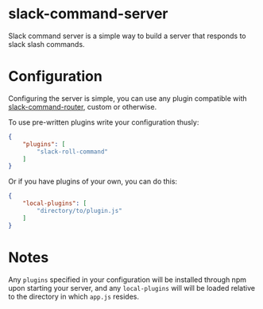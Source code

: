 slack-command-server
====================
Slack command server is a simple way to build a server that responds to slack slash commands.

Configuration
=============
Configuring the server is simple, you can use any plugin compatible with [slack-command-router](https://github.com/terribly-lazy/slack-command-router), custom or otherwise.

To use pre-written plugins write your configuration thusly:
```json
{
    "plugins": [
        "slack-roll-command"
    ]
}
```
Or if you have plugins of your own, you can do this:
```json
{
    "local-plugins": [
        "directory/to/plugin.js"
    ]
}
```
Notes
=====
Any `plugins` specified in your configuration will be installed through npm upon starting your server, and any
`local-plugins` will will be loaded relative to the directory in which `app.js` resides.